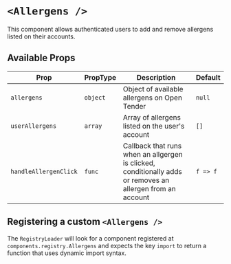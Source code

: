 # `<Allergens />`

This component allows authenticated users to add and remove allergens listed on their accounts.

## Available Props

| Prop                  | PropType | Description                                                                                                | Default  |
| --------------------- | -------- | ---------------------------------------------------------------------------------------------------------- | -------- |
| `allergens`           | `object` | Object of available allergens on Open Tender                                                               | `null`   |
| `userAllergens`       | `array`  | Array of allergens listed on the user's account                                                            | `[]`     |
| `handleAllergenClick` | `func`   | Callback that runs when an allgergen is clicked, conditionally adds or removes an allergen from an account | `f => f` |

## Registering a custom `<Allergens />`

The `RegistryLoader` will look for a component registered at `components.registry.Allergens` and expects the key `import` to return a function that uses dynamic import syntax.
